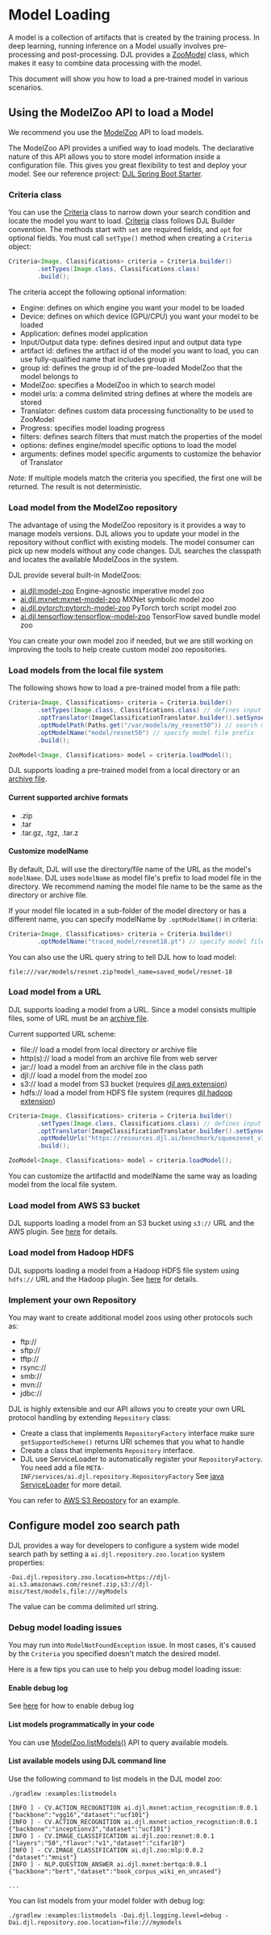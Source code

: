 # Model Loading

A model is a collection of artifacts that is created by the training process.
In deep learning, running inference on a Model usually involves pre-processing and post-processing.
DJL provides a [ZooModel](https://javadoc.io/doc/ai.djl/api/latest/ai/djl/repository/zoo/ZooModel.html) 
class, which makes it easy to combine data processing with the model.

This document will show you how to load a pre-trained model in various scenarios.

## Using the ModelZoo API to load a Model

We recommend you use the [ModelZoo](https://javadoc.io/doc/ai.djl/api/latest/ai/djl/repository/zoo/ModelZoo.html)
API to load models.

The ModelZoo API provides a unified way to load models. The declarative nature of this API allows you to store model
information inside a configuration file. This gives you great flexibility to test and deploy your model.
See our reference project: [DJL Spring Boot Starter](https://github.com/deepjavalibrary/djl-spring-boot-starter#spring-djl-mxnet-autoconfiguration). 

### Criteria class

You can use the [Criteria](https://javadoc.io/doc/ai.djl/api/latest/ai/djl/repository/zoo/Criteria.html) class 
to narrow down your search condition and locate the model you want to load.
[Criteria](https://javadoc.io/doc/ai.djl/api/latest/ai/djl/repository/zoo/Criteria.html) class follows
DJL Builder convention. The methods start with `set` are required fields, and `opt` for optional fields.
You must call `setType()` method when creating a `Criteria` object:

```java
Criteria<Image, Classifications> criteria = Criteria.builder()
        .setTypes(Image.class, Classifications.class)
        .build();
```

The criteria accept the following optional information:

- Engine: defines on which engine you want your model to be loaded
- Device: defines on which device (GPU/CPU) you want your model to be loaded
- Application: defines model application
- Input/Output data type: defines desired input and output data type
- artifact id: defines the artifact id of the model you want to load, you can use fully-qualified name that includes group id
- group id: defines the group id of the pre-loaded ModelZoo that the model belongs to
- ModelZoo: specifies a ModelZoo in which to search model
- model urls: a comma delimited string defines at where the models are stored 
- Translator: defines custom data processing functionality to be used to ZooModel
- Progress: specifies model loading progress
- filters: defines search filters that must match the properties of the model
- options: defines engine/model specific options to load the model
- arguments: defines model specific arguments to customize the behavior of Translator

*Note:* If multiple models match the criteria you specified, the first one will be returned. The result is not deterministic.

### Load model from the ModelZoo repository

The advantage of using the ModelZoo repository is it provides a way to manage models versions. DJL allows you
to update your model in the repository without conflict with existing models. The model consumer can pick up new models without any code changes.
DJL searches the classpath and locates the available ModelZoos in the system. 

DJL provide several built-in ModelZoos:

- [ai.djl:model-zoo](https://search.maven.org/search?q=g:ai.djl%20AND%20a:model-zoo) Engine-agnostic imperative model zoo
- [ai.djl.mxnet:mxnet-model-zoo](https://search.maven.org/search?q=g:ai.djl.mxnet%20AND%20a:mxnet-model-zoo) MXNet symbolic model zoo
- [ai.djl.pytorch:pytorch-model-zoo](https://search.maven.org/search?q=g:ai.djl.pytorch%20AND%20a:pytorch-model-zoo) PyTorch torch script model zoo
- [ai.djl.tensorflow:tensorflow-model-zoo](https://search.maven.org/search?q=g:ai.djl.tensorflow%20AND%20a:tensorflow-model-zoo) TensorFlow saved bundle model zoo

You can create your own model zoo if needed, but we are still working on improving the tools to help create custom model zoo repositories.

### Load models from the local file system

The following shows how to load a pre-trained model from a file path:

```java
Criteria<Image, Classifications> criteria = Criteria.builder()
        .setTypes(Image.class, Classifications.class) // defines input and output data type
        .optTranslator(ImageClassificationTranslator.builder().setSynsetArtifactName("synset.txt").build())
        .optModelPath(Paths.get("/var/models/my_resnet50")) // search models in specified path
        .optModelName("model/resnet50") // specify model file prefix
        .build();

ZooModel<Image, Classifications> model = criteria.loadModel();
```

DJL supports loading a pre-trained model from a local directory or an [archive file](#current-supported-archive-formats).

#### Current supported archive formats

- .zip
- .tar
- .tar.gz, .tgz, .tar.z

#### Customize modelName

By default, DJL will use the directory/file name of the URL as the model's `modelName`.
DJL uses `modelName` as model file's prefix to load model file in the directory. We recommend
naming the model file name to be the same as the directory or archive file.

If your model file located in a sub-folder of the model directory or has a different name,
you can specify modelName by `.optModelName()` in criteria:

```java
Criteria<Image, Classifications> criteria = Criteria.builder()
        .optModelName("traced_model/resnet18.pt") // specify model file prefix
```

You can also use the URL query string to tell DJL how to load model:

```
file:///var/models/resnet.zip?model_name=saved_model/resnet-18
```

### Load model from a URL

DJL supports loading a model from a URL. Since a model consists multiple files, some of URL must be
an [archive file](#current-supported-archive-formats).

Current supported URL scheme:

- file:// load a model from local directory or archive file
- http(s):// load a model from an archive file from web server  
- jar:// load a model from an archive file in the class path
- djl:// load a model from the model zoo
- s3:// load a model from S3 bucket (requires [djl aws extension](https://github.com/deepjavalibrary/djl/tree/master/extensions/aws-ai))
- hdfs:// load a model from HDFS file system (requires [djl hadoop extension](https://github.com/deepjavalibrary/djl/tree/master/extensions/hadoop))

```java
Criteria<Image, Classifications> criteria = Criteria.builder()
        .setTypes(Image.class, Classifications.class) // defines input and output data type
        .optTranslator(ImageClassificationTranslator.builder().setSynsetArtifactName("synset.txt").build())
        .optModelUrls("https://resources.djl.ai/benchmark/squeezenet_v1.1.tar.gz") // search models in specified path
        .build();

ZooModel<Image, Classifications> model = criteria.loadModel();
```

You can customize the artifactId and modelName the same way as loading model from the local file system.

### Load model from AWS S3 bucket
DJL supports loading a model from an S3 bucket using `s3://` URL and the AWS plugin. See [here](../extensions/aws-ai/README.md) for details.

### Load model from Hadoop HDFS
DJL supports loading a model from a Hadoop HDFS file system using `hdfs://` URL and the Hadoop plugin. See [here](../extensions/hadoop/README.md) for details.

### Implement your own Repository
You may want to create additional model zoos using other protocols such as:

- ftp://
- sftp://
- tftp://
- rsync://
- smb://
- mvn://
- jdbc://

DJL is highly extensible and our API allows you to create your own URL protocol handling by extending `Repository` class:

- Create a class that implements `RepositoryFactory` interface
    make sure `getSupportedScheme()` returns URI schemes that you what to handle
- Create a class that implements `Repository` interface.
- DJL use ServiceLoader to automatically register your `RepositoryFactory`. You need add a file `META-INF/services/ai.djl.repository.RepositoryFactory`
    See [java ServiceLoader](https://docs.oracle.com/javase/9/docs/api/java/util/ServiceLoader.html) for more detail.

You can refer to [AWS S3 Repostory](../extensions/aws-ai/README.md) for an example.

## Configure model zoo search path

DJL provides a way for developers to configure a system wide model search path by setting a `ai.djl.repository.zoo.location`
system properties:

```
-Dai.djl.repository.zoo.location=https://djl-ai.s3.amazonaws.com/resnet.zip,s3://djl-misc/test/models,file:///myModels
```

The value can be comma delimited url string.

### Debug model loading issues

You may run into `ModelNotFoundException` issue. In most cases, it's caused by the `Criteria` you specified
doesn't match the desired model.

Here is a few tips you can use to help you debug model loading issue:

#### Enable debug log
See [here](development/configure_logging.md#configure-logging-level) for how to enable debug log

#### List models programmatically in your code
You can use [ModelZoo.listModels()](https://javadoc.io/static/ai.djl/api/0.22.1/ai/djl/repository/zoo/ModelZoo.html#listModels--) API to query available models.

#### List available models using DJL command line

Use the following command to list models in the DJL model zoo:

```shell
./gradlew :examples:listmodels

[INFO ] - CV.ACTION_RECOGNITION ai.djl.mxnet:action_recognition:0.0.1 {"backbone":"vgg16","dataset":"ucf101"}
[INFO ] - CV.ACTION_RECOGNITION ai.djl.mxnet:action_recognition:0.0.1 {"backbone":"inceptionv3","dataset":"ucf101"}
[INFO ] - CV.IMAGE_CLASSIFICATION ai.djl.zoo:resnet:0.0.1 {"layers":"50","flavor":"v1","dataset":"cifar10"}
[INFO ] - CV.IMAGE_CLASSIFICATION ai.djl.zoo:mlp:0.0.2 {"dataset":"mnist"}
[INFO ] - NLP.QUESTION_ANSWER ai.djl.mxnet:bertqa:0.0.1 {"backbone":"bert","dataset":"book_corpus_wiki_en_uncased"}

...

```

You can list models from your model folder with debug log:

```shell
./gradlew :examples:listmodels -Dai.djl.logging.level=debug -Dai.djl.repository.zoo.location=file:///mymodels
```
